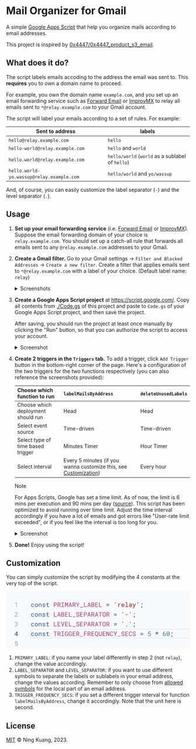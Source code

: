 # Mail Organizer for Gmail

A simple [Google Apps Script](https://script.google.com/) that help you organize mails according to email addresses.

This project is inspired by [0x4447/0x4447_product_s3_email](https://github.com/0x4447/0x4447_product_s3_email).

## What does it do?

The script labels emails accoding to the address the email was sent to. This **requires** you to own a domain name to proceed.

For example, you own the domain name `example.com`, and you set up an email forwarding service such as [Forward Email](https://forwardemail.net/) or [ImprovMX](https://improvmx.com/) to relay all emails sent to `*@relay.example.com` to your Gmail account.

The script will label your emails according to a set of rules. For example:

| Sent to address | labels |
|---|---|
| `hello@relay.example.com` | `hello` |
| `hello-world@relay.example.com` | `hello` and `world` |
| `hello.world@relay.example.com` | `hello/world` (`world` as a sublabel of `hello`) |
| `hello.world-yo.wassup@relay.example.com`| `hello/world` and `yo/wassup` |

And, of course, you can easily customize the label separator (`-`) and the level separator (`.`).

## Usage

1. **Set up your email forwarding service** (i.e. [Forward Email](https://forwardemail.net/) or [ImprovMX](https://improvmx.com/)). Suppose the email forwarding domain of your choice is `relay.example.com`. You should set up a catch-all rule that forwards all emails sent to any `@relay.example.com` addresses to your Gmail.

2. **Create a Gmail filter.** Go to your Gmail settings → `Filter and Blocked Addresses` → `Create a new filter`. Create a filter that applies emails sent to `*@relay.example.com` with a label of your choice. (Default label name: `relay`)

    <details>
    <summary>Screenshots</summary>

    ![set to address](./images/instruction-2-1.jpg)
    ![apply the label](./images/instruction-2-2.jpg)

    </details>

3. **Create a Google Apps Script project** at https://script.google.com/. Copy all contents from [./Code.gs](./Code.gs) of this project and paste to `Code.gs` of your Google Apps Script project, and then save the project. 

    After saving, you should run the project at least once manually by clicking the "Run" button, so that you can authorize the script to access your account.

    <details>
    <summary>Screenshot</summary>

    ![copy / paste and save](./images/instruction-3.jpg)

    </details>

4. **Create 2 triggers in the `Triggers` tab.** To add a trigger, click `Add Trigger` button in the bottom-right corner of the page. Here's a configuration of the two triggers for the two functions respectively (you can also reference the screenshots provided):

    | Choose which function to run | `labelMailsByAddress` | `deleteUnusedLabels` |
    |---|---|---|
    | Choose which deployment should run | Head | Head |
    | Select event source | Time-driven | Time-driven |
    | Select type of time based trigger | Minutes Timer | Hour Timer |
    | Select interval | Every 5 minutes (if you wanna customize this, see [Customization](#customization)) | Every hour |

    > [!NOTE]
    > For Apps Scripts, Google has set a time limit. As of now, the limit is 6 mins per execution and 90 mins per day ([source](https://developers.google.com/apps-script/guides/services/quotas)). This script has been optimized to avoid running over time limit. Adjust the time interval accordingly if you have a lot of emails and got errors like "User-rate limit exceeded", or if you feel like the interval is too long for you.

    <details>
    <summary>Screenshot</summary>

    !["Triggers" tab](./images/instruction-4-1.jpg)
    ![trigger for function "labelMailsByAddress"](./images/instruction-4-2.jpg)
    ![trigger for function "deleteUnusedLabels"](./images/instruction-4-3.jpg)

    </details>

5. **Done!** Enjoy using the script!

## Customization

You can simply customize the script by modifying the 4 constants at the very top of the script.

![screenshot of code](./images/customization.jpg)

1. `PRIMARY_LABEL`: if you name your label differently in step 2 (not `relay`), change the value accordingly.
2. `LABEL_SEPARATOR` and `LEVEL_SEPARATOR`: if you want to use different symbols to separate the labels or sublabels in your email address, change the values according. Remember to only choose from [allowed symbols](https://en.wikipedia.org/wiki/Email_address#Local-part) for the local part of an email address.
3. `TRIGGER_FREQUENCY_SECS`: if you set a different trigger interval for function `labelMailsByAddress`, change it accordingly. Note that the unit here is second.

## License

[MIT](./LICENSE) &copy; Ning Kuang, 2023.
